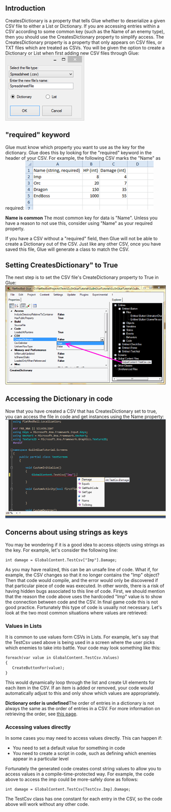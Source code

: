 ## Introduction

CreatesDictionary is a property that tells Glue whether to deserialize a given CSV file to either a List or Dictionary. If you are accessing entries within a CSV according to some common key (such as the Name of an enemy type), then you should use the CreatesDictionary property to simplify access. The CreatesDictionary property is a property that only appears on CSV files, or TXT files which are treated as CSVs. You will be given the option to create a Dictionary or List when first adding new CSV files through Glue: ![SpreadsheetDictionaryOrList.PNG](/media/migrated_media-SpreadsheetDictionaryOrList.PNG)

## "required" keyword

Glue must know which property you want to use as the key for the dictionary. Glue does this by looking for the "required" keyword in the header of your CSV. For example, the following CSV marks the "Name" as required: ![CsvWithRequiredName.PNG](/media/migrated_media-CsvWithRequiredName.PNG)

**Name is common** The most common key for data is "Name". Unless you have a reason to not use this, consider using "Name" as your required property.

If you have a CSV without a "required" field, then Glue will not be able to create a Dictionary out of the CSV. Just like any other CSV, once you have saved this file, Glue will generate a class to match the CSV.

## Setting CreatesDictionary" to True

The next step is to set the CSV file's CreateDictionary property to True in Glue: ![CreatesDictionaryProperty.png](/media/migrated_media-CreatesDictionaryProperty.png)

## Accessing the Dictionary in code

Now that you have created a CSV that has CreatesDictionary set to true, you can access the file in code and get instances using the Name property: ![DictionaryInCode.png](/media/migrated_media-DictionaryInCode.png)

## Concerns about using strings as keys

You may be wondering if it is a good idea to access objects using strings as the key. For example, let's consider the following line:

    int damage = GlobalContent.TestCsv["Imp"].Damage;

As you may have realized, this can be an unsafe line of code. What if, for example, the CSV changes so that it no longer contains the "Imp" object? Then that code would compile, and the error would only be discovered if that particular piece of code was executed. In other words, there is a risk of having hidden bugs associated to this line of code. First, we should mention that the reason the code above uses the hardcoded "Imp" value is to show the connection between code and the CSV. In final game code this is not good practice. Fortunately this type of code is usually not necessary. Let's look at the two most common situations where values are retrieved:

### Values in Lists

It is common to use values form CSVs in Lists. For example, let's say that the TestCsv used above is being used in a screen where the user picks which enemies to take into battle. Your code may look something like this:

    foreach(var value in GlobalContent.TestCsv.Values)
    {
       CreateButtonFor(value);
    }

This would dynamically loop through the list and create UI elements for each item in the CSV. If an item is added or removed, your code would automatically adjust to this and only show which values are appropriately.

**Dictionary order is undefined**The order of entries in a dictionary is not always the same as the order of entries in a CSV. For more information on retrieving the order, see [this page](/frb/docs/index.php?title=Glue:Reference:Files:CSV:OrderedList "Glue:Reference:Files:CSV:OrderedList").

### Accessing values directly

In some cases you may need to access values directly. This can happen if:

-   You need to set a default value for something in code
-   You need to create a script in code, such as defining which enemies appear in a particular level

Fortunately the generated code creates const string values to allow you to access values in a compile-time-protected way. For example, the code above to access the imp could be more-safely done as follows:

    int damage = GlobalContent.TestCsv[TestCsv.Imp].Damage;

The TestCsv class has one constant for each entry in the CSV, so the code above will work without any other code.
